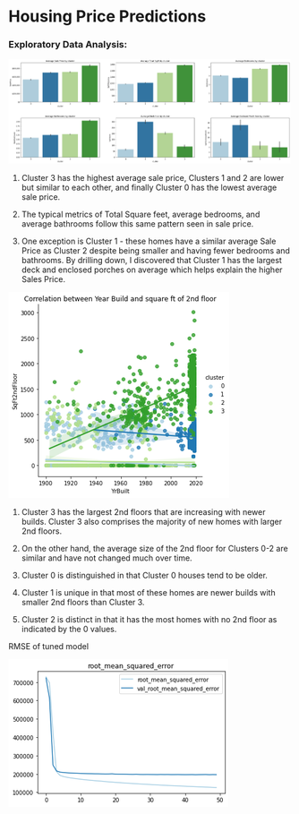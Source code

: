 # Housing Price Predictions

### Exploratory Data Analysis:

![image](https://github.com/Richard-Shimada/House-price-predictions-with-clustering/blob/main/Data/bar_graphs.png)

1) Cluster 3 has the highest average sale price, Clusters 1 and 2 are lower but similar to each other, and finally Cluster 0 has the lowest average sale price.

2) The typical metrics of Total Square feet, average bedrooms, and average bathrooms follow this same pattern seen in sale price.

3) One exception is Cluster 1 - these homes have a similar average Sale Price as Cluster 2 despite being smaller and having fewer bedrooms and bathrooms. By drilling down, I discovered that Cluster 1 has the largest deck and enclosed porches on average which helps explain the higher Sales Price.


![image](https://github.com/Richard-Shimada/House-price-predictions-with-clustering/blob/main/Data/lmplot.png)

1) Cluster 3 has the largest 2nd floors that are increasing with newer builds. Cluster 3 also comprises the majority of new homes with larger 2nd floors. 

2) On the other hand, the average size of the 2nd floor for Clusters 0-2 are similar and have not changed much over time.

3) Cluster 0 is distinguished in that Cluster 0 houses tend to be older.

4) Cluster 1 is unique in that most of these homes are newer builds with smaller 2nd floors than Cluster 3.

5) Cluster 2 is distinct in that it has the most homes with no 2nd floor as indicated by the 0 values.

RMSE of tuned model

![image](https://github.com/Richard-Shimada/House-price-predictions-with-clustering/blob/main/Data/RMSE_tuned_model.png)


